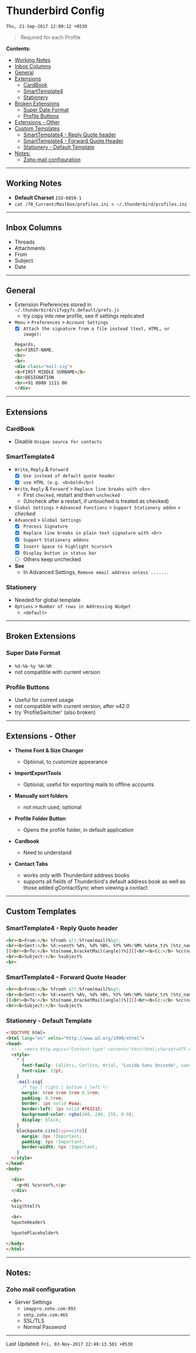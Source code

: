 # Thunderbird Config
`Thu, 21-Sep-2017 12:09:12 +0530`
> Required for each Profile

**Contents:**
<!-- MDTOC maxdepth:6 firsth1:0 numbering:0 flatten:0 bullets:1 updateOnSave:1 -->

- [Working Notes](#working-notes)
- [Inbox Columns](#inbox-columns)
- [General](#general)
- [Extensions](#extensions)
   - [CardBook](#cardbook)
   - [SmartTemplate4](#smarttemplate4)
   - [Stationery](#stationery)
- [Broken Extensions](#broken-extensions)
   - [Super Date Format](#super-date-format)
   - [Profile Buttons](#profile-buttons)
- [Extensions - Other](#extensions-other)
- [Custom Templates](#custom-templates)
   - [SmartTemplate4 - Reply Quote header](#smarttemplate4-reply-quote-header)
   - [SmartTemplate4 - Forward Quote Header](#smarttemplate4-forward-quote-header)
   - [Stationery - Default Template](#stationery-default-template)
- [Notes:](#notes)
   - [Zoho mail configuration](#zoho-mail-configuration)

<!-- /MDTOC -->
***

## Working Notes
- **Default Charset** `ISO-8859-1`
- `cat /70_Current/Mailbox/profiles.ini > ~/.thunderbird/profiles.ini`

***
## Inbox Columns
- Threads
- Attachments
- From
- Subject
- Date

***
## General
- Extension Preferences stored in `~/.thunderbird/c1fvpy7s.default/prefs.js`
	- try copy into new profile, see if settings replicated
- `Menu` > `Preferences` > `Account Settings`
	- [x] `Attach the signature from a file instead (text, HTML, or image):`
	```html
	Regards,
	<br>FIRST-NAME.
	<br>
	<br>
	<div class="mail-sig">
	<b>FIRST MIDDLE SURNAME</b>
	<br>DESIGNATION
	<br>+91 0000 1111 00
	</div>
	```

***
## Extensions
### CardBook
- Disable `Unique source for contacts`

### SmartTemplate4
- `Write`, `Reply` & `Forward`
    - [x] `Use instead of default quote header`
    - [x] `use HTML (e.g. <b>bold</b>)`
- `Write`, `Reply` & `Forward` > `Replace line breaks with <br>`
	- First `checked`, restart and then `unchecked`
	- (Uncheck after a restart, if untouched is treated as checked)
- `Global Settings` > `Advanced Functions` > `Support Stationery addon` = *checked*
- `Advanced` > `Global Settings`
	- [x] `Process Signature`
	- [x] `Replace line breaks in plain text signature with <br>`
	- [x] `Support Stationery addons`
	- [x] `Insert Space to highlight %cursor%`
	- [x] `Display button in status bar`
	- [ ] Others keep unchecked
- **See**
	- In Advanced Settings, `Remove email address unless .......`

### Stationery
- Needed for global template
- `Options` > `Number of rows in Addressing Widget`
	- `<default>`

***
## Broken Extensions
### Super Date Format
- `%d-%b-%y %H:%M`
- not compatible with current version
### Profile Buttons
- Useful for current usage
- not compatible with current version, after v42.0
- try 'ProfileSwitcher' (also broken)

***
## Extensions - Other
- **Theme Font & Size Changer**
	- Optional, to customize appearance

- **ImportExportTools**
	- Optional, useful for exporting mails to offline accounts

- **Manually sort folders**
	- not much used, optional

- **Profile Folder Button**
	- Opens the profile folder, in default application

- **Cardbook**
	- Need to understand

- **Contact Tabs**
	- works only with Thunderbird address books
	- supports all fields of Thunderbird's default address book as well as those added gContactSync when viewing a contact

***
## Custom Templates
### SmartTemplate4 - Reply Quote header
```html
<hr><b>From:</b> %from% &lt;%from(mail)%&gt;
<br><b>Sent:</b> %X:=sent% %A%, %d% %B%, %Y% %H%:%M% %date_tz% (%tz_name(1)%)
[[<br><b>To:</b> %to(name,bracketMail(angle))%]][[<br><b>Cc:</b> %cc(name,bracketMail(angle))%]]
<br><b>Subject:</b> %subject%
<br>
```

### SmartTemplate4 - Forward Quote Header
```html
<hr><b>From:</b> %from% &lt;%from(mail)%&gt;
<br><b>Sent:</b> %X:=sent% %A%, %d% %B%, %Y% %H%:%M% %date_tz% (%tz_name(1)%)
[[<br><b>To:</b> %to(name,bracketMail(angle))%]][[<br><b>Cc:</b> %cc(name,bracketMail(angle))%]]
<br><b>Subject:</b> %subject%
```

### Stationery - Default Template
```html
<!DOCTYPE html>
<html lang="en" xmlns="http://www.w3.org/1999/xhtml">
<head>
  <!-- <meta http-equiv="Content-type" content="text/html;charset=UTF-8"> -->
  <style>
    * {
      font-family: Calibri, Carlito, Arial, "Lucida Sans Unicode", sans-serif;
      font-size: 12pt;
    }
    .mail-sig{
      /* top | right | bottom | left */
      margin: 0rem 0rem 0rem 0.5rem;
      padding: 0.5rem;
      border: 1px solid #aaa;
      border-left: 3px solid #f61515;
      background-color: rgba(240, 240, 255, 0.9);
      display: block;
    }
    blockquote.cite[type=cite]{
      margin: 0px !Important;
      padding: 0px !Important;
      border-width: 0px !Important;
    }
  </style>
</head>
<body>

  <div>
    <p>Hi %cursor%,</p>
  </div>

  <br>
  %sig(html)%

  <br>
  %quoteHeader%

  %quotePlaceholder%

</body>
</html>
```

***
## Notes:
### Zoho mail configuration
- Server Settings
	- `imappro.zoho.com:993`
	- `smtp.zoho.com:465`
	- SSL/TLS
	- Normal Password

***
Last Updated: `Fri, 03-Nov-2017 22:49:13.501 +0530`
